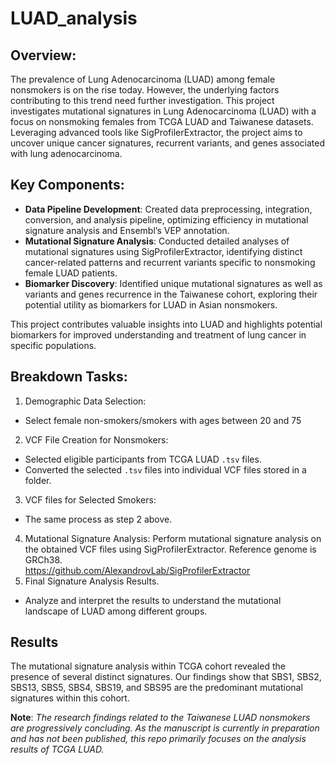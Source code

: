 # LUAD_analysis  

## Overview:

The prevalence of Lung Adenocarcinoma (LUAD) among female nonsmokers is on the rise today. However, the underlying factors contributing to this trend need further investigation. This project investigates mutational signatures in Lung Adenocarcinoma (LUAD) with a focus on nonsmoking females from TCGA LUAD and Taiwanese datasets. Leveraging advanced tools like SigProfilerExtractor, the project aims to uncover unique cancer signatures, recurrent variants, and genes associated with lung adenocarcinoma.  

## Key Components:
- **Data Pipeline Development**: Created data preprocessing, integration, conversion, and analysis pipeline, optimizing efficiency in mutational signature analysis and Ensembl’s VEP annotation.
- **Mutational Signature Analysis**: Conducted detailed analyses of mutational signatures using SigProfilerExtractor, identifying distinct cancer-related patterns and recurrent variants specific to nonsmoking female LUAD patients.
- **Biomarker Discovery**: Identified unique mutational signatures as well as variants and genes recurrence in the Taiwanese cohort, exploring their potential utility as biomarkers for LUAD in Asian nonsmokers.

This project contributes valuable insights into LUAD and highlights potential biomarkers for improved understanding and treatment of lung cancer in specific populations.

## Breakdown Tasks:
 
1. Demographic Data Selection:
- Select female non-smokers/smokers with ages between 20 and 75 
2. VCF File Creation for Nonsmokers:
- Selected eligible participants from TCGA LUAD `.tsv` files.
- Converted the selected `.tsv` files into individual VCF files stored in a folder.
3. VCF files for Selected Smokers:
- The same process as step 2 above.
4. Mutational Signature Analysis:
Perform mutational signature analysis on the obtained VCF files using SigProfilerExtractor. Reference genome is GRCh38.  
https://github.com/AlexandrovLab/SigProfilerExtractor
5. Final Signature Analysis Results.
- Analyze and interpret the results to understand the mutational landscape of LUAD among different groups.

## Results
The mutational signature analysis within TCGA cohort revealed the presence of several distinct signatures. Our findings show that SBS1, SBS2, SBS13, SBS5, SBS4, SBS19, and SBS95 are the predominant mutational signatures within this cohort.
  
  **Note**: *The research findings related to the Taiwanese LUAD nonsmokers are progressively concluding. As the manuscript is currently in preparation and has not been published, this repo primarily focuses on the analysis results of TCGA LUAD.*
